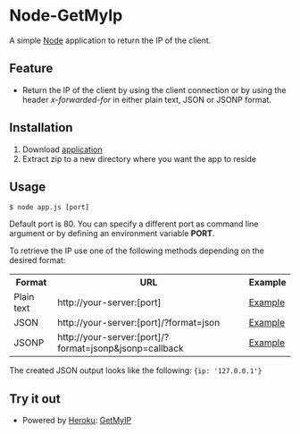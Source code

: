 # Node-GetMyIp
A simple [Node](http://nodejs.org) application to return the IP of the client.

## Feature

- Return the IP of the client by using the client connection or by using the header _x-forwarded-for_ in either plain text, JSON or JSONP format.

## Installation

1. Download [application](https://github.com/carlptr/node-getmyip/zipball/master)
2. Extract zip to a new directory where you want the app to reside

## Usage

	$ node app.js [port]

Default port is 80. You can specify a different port as command line argument or by defining an environment variable __PORT__.

To retrieve the IP use one of the following methods depending on the desired format:
<table>
	<tr>
		<th>Format</th>
		<th>URL</th>
		<th>Example</th>
	</tr>
	<tr>
		<td>Plain text</td>
		<td>http://your-server:[port]</td>
		<td><a href="http://getmyip.heroku.com">Example</a></td>
	</tr>
	<tr>
		<td>JSON</td>
		<td>http://your-server:[port]/?format=json</td>
		<td><a href="http://getmyip.heroku.com/?format=json">Example</a></td>
	</tr>
	<tr>
		<td>JSONP</td>
		<td>http://your-server:[port]/?format=jsonp&jsonp=callback</td>
		<td><a href="http://getmyip.heroku.com/?format=json&jsonp=callback">Example</a></td>
	</tr>
</table>

The created JSON output looks like the following:
```{ip: '127.0.0.1'}```

## Try it out

- Powered by [Heroku](http://heroku.com): [GetMyIP](http://getmyip.heroku.com)
